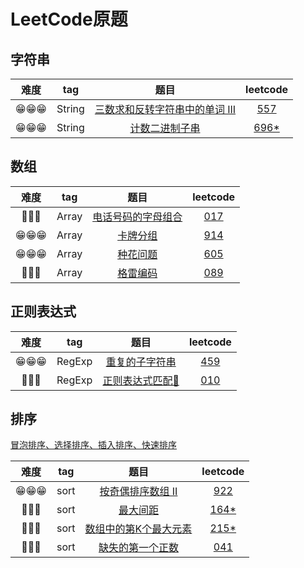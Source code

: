 # LeetCode原题

## 字符串

| 难度 | tag | 题目 | leetcode |
| :--: | :--: | :--: | :--: |
| 😁😁😁 | String | [三数求和反转字符串中的单词 III](./557_reverseWords.js) | [557](https://leetcode-cn.com/problems/reverse-words-in-a-string-iii/submissions/) |
| 😁😁😁 | String | [计数二进制子串](./696_countBinarySubstrings.js) | [696*](https://leetcode-cn.com/problems/count-binary-substrings/) |

## 数组

| 难度 | tag | 题目 | leetcode |
| :--: | :--: | :--: | :--: |
| 🤔🤔🤔 | Array | [电话号码的字母组合](./017_letterCombinations.js) | [017](https://leetcode-cn.com/problems/letter-combinations-of-a-phone-number/) |
| 😁😁😁 | Array | [卡牌分组](./914_hasGroupsSizeX.js) | [914](https://leetcode-cn.com/problems/x-of-a-kind-in-a-deck-of-cards/) |
| 😁😁😁 | Array | [种花问题](./605_canPlaceFlowers.js) | [605](https://leetcode-cn.com/problems/can-place-flowers/) |
| 🤔🤔🤔 | Array | [格雷编码](./089_grayCode.js) | [089](https://leetcode-cn.com/problems/gray-code/) |

## 正则表达式

| 难度 | tag | 题目 | leetcode |
| :--: | :--: | :--: | :--: |
| 😁😁😁 | RegExp | [重复的子字符串](./459_repeatedSubstringPattern.js) | [459](https://leetcode-cn.com/problems/repeated-substring-pattern/) |
| 🤯🤯🤯 | RegExp | [正则表达式匹配🐛](./010_isMatch.js) | [010](https://leetcode-cn.com/problems/regular-expression-matching/) |

## 排序

[冒泡排序、选择排序、插入排序、快速排序](./mysorts.js)

| 难度 | tag | 题目 | leetcode |
| :--: | :--: | :--: | :--: |
| 😁😁😁 | sort | [按奇偶排序数组 II](./922_sortArrayByParityII.js) | [922](https://leetcode-cn.com/problems/sort-array-by-parity-ii/) |
| 🤯🤯🤯 | sort | [最大间距](./164_maximumGap.js) | [164*](https://leetcode-cn.com/problems/maximum-gap/) |
| 🤔🤔🤔 | sort | [数组中的第K个最大元素](./215_findKthLargest.js) | [215*](https://leetcode-cn.com/problems/kth-largest-element-in-an-array/) |
| 🤯🤯🤯 | sort | [缺失的第一个正数](./041_firstMissingPositive.js) | [041](https://leetcode-cn.com/problems/first-missing-positive/) |
